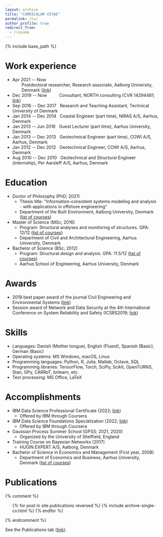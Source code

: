 ```yaml
---
layout: archive
title: "CURRICULUM VITAE"
permalink: /cv/
author_profile: true
redirect_from:
  - /resume
---
```


{% include base_path %}

Work experience
====
* Apr 2021 -- Now <div style="padding-left: 30px;"> Postdoctoral researcher, Research associate, Aalborg University, Denmark ([link](https://www.en.build.aau.dk/research/cecm/)) </div>
* Dec 2019 -- Now &emsp; &emsp; Consultant, NORTH consulting (CVR 14294481; [link](https://north-consulting.dk/))
* Sep 2016 -- Dec 2017 &nbsp; Research and Teaching Assistant, Technical University of Denmark
* Jan 2014 -- Dec 2014 &nbsp; Coastal Engineer (part time), NIRAS A/S, Aarhus, Denmark
* Jan 2013 -- Jun 2016 &nbsp; Guest Lecturer (part time), Aarhus University, Denmark
* Jan 2013 -- Dec 2013 &nbsp; Geotechnical Engineer (part time), COWI A/S, Aarhus, Denmark
* Jan 2012 -- Dec 2012 &nbsp; Geotechnical Engineer, COWI A/S, Aarhus, Denmark
* Aug 2010 -- Dec 2010 &nbsp; Geotechnical and Structural Engineer (internship), Per Aarsleff A/S, Aarhus, Denmark

Education
====
* Doctor of Philosophy (PhD; 2021) 
  * Thesis title: "Information-consistent systems modeling and analysis - with applications in offshore engineering"
  * Department of the Built Environment, Aalborg University, Denmark ([list of courses](https://nbviewer.jupyter.org/github/SebastianGlavind/SebastianGlavind.github.io/blob/master/files/ListOfCourses_PhDMScBSc.ipynb))
* Master of Science (MSc; 2016)
  * Program: Structural analyses and monitoring of structures. GPA: 12/12 ([list of courses](https://nbviewer.jupyter.org/github/SebastianGlavind/SebastianGlavind.github.io/blob/master/files/ListOfCourses_PhDMScBSc.ipynb)) 
  * Department of Civil and Architectural Engineering, Aarhus University, Denmark
* Bachelor of Science (BSc; 2012) 
  * Program: Structural design and analysis. GPA: 11.5/12 ([list of courses](https://nbviewer.jupyter.org/github/SebastianGlavind/SebastianGlavind.github.io/blob/master/files/ListOfCourses_PhDMScBSc.ipynb))
  * Aarhus School of Engineering, Aarhus University, Denmark

Awards
====
* 2019 best paper award of the journal Civil Engineering and Environmental Systems ([link](https://think.taylorandfrancis.com/journal-prize-civil-engineering-and-environmental-systems-best-paper-award/))
* Session award of Network and Data Security at the 4th International Conference on System Reliability and Safety (ICSRS2019; [link](http://www.icsrs.org/icsrs19.html))

Skills
====
* Languages:
  Danish (Mother tongue), English (Fluent), Spanish (Basic), German (Basic)
* Operating systems:
  MS Windows, macOS, Linux 
* Programming languages:
  Python, R, Julia, Matlab, Octave, SQL
* Programming libraries:
  TensorFlow, Torch, SciPy, Scikit, OpenTURNS, Stan, GPy, CARRoT, bnlearn, etc.
* Text processing: 
  MS Office, LaTeX

Accomplishments
====
* IBM Data Science Professional Certificate (2022; [link](https://www.credly.com/badges/e083881c-fa68-4228-b83a-e7f9bafb8d1f/public_url))
	* Offered by IBM through Coursera
* IBM Data Science Foundations Specialization (2022; [link](https://www.credly.com/badges/2c9e548e-0d5e-4ec4-8504-51d1ced03b14/public_url))
	* Offered by IBM through Coursera 
* Gaussian Process Summer School (GPSS; 2021, 2020) 
	* Organized by the University of Sheffield, England
* Training Course on Bayesian Networks (2017) 
	* HUGIN EXPERT A/S, Aalborg, Denmark
* Bachelor of Science in Economics and Management (First year, 2008)
	* Department of Economics and Business, Aarhus University, Denmark ([list of courses](https://nbviewer.jupyter.org/github/SebastianGlavind/SebastianGlavind.github.io/blob/master/files/ListOfCourses_PhDMScBSc.ipynb))

Publications
====
{% comment %}
  <ul>{% for post in site.publications reversed %}
    {% include archive-single-cv.html %}
  {% endfor %}</ul>
{% endcomment %}

See the Publications tab ([link](https://sebastianglavind.github.io/publications/)).
